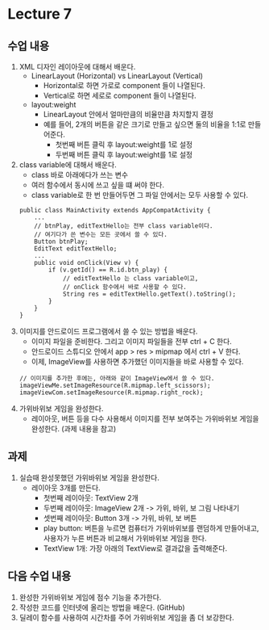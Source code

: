 # Lecture 7

## 수업 내용
1. XML 디자인 레이아웃에 대해서 배운다.
    - LinearLayout (Horizontal) vs LinearLayout (Vertical)
        - Horizontal로 하면 가로로 component 들이 나열된다.
        - Vertical로 하면 세로로 component 들이 나열된다.
    - layout:weight
        - LinearLayout 안에서 얼마만큼의 비율만큼 차지할지 결정
        - 예를 들어, 2개의 버튼을 같은 크기로 만들고 싶으면 둘의 비율을 1:1로 만들어준다.
            - 첫번째 버튼 클릭 후 layout:weight를 1로 설정
            - 두번째 버튼 클릭 후 layout:weight를 1로 설정
1. class variable에 대해서 배운다.
    - class 바로 아래에다가 쓰는 변수  
    - 여러 함수에서 동시에 쓰고 싶을 떄 써야 한다.  
    - class variable로 한 번 만들어두면 그 파일 안에서는 모두 사용할 수 있다.  
   ```
   public class MainActivity extends AppCompatActivity {
       ...
       // btnPlay, editTextHello는 전부 class variable이다.
       // 여기다가 쓴 변수는 모든 곳에서 쓸 수 있다.
       Button btnPlay;
       EditText editTextHello;
       ...
       public void onClick(View v) {
           if (v.getId() == R.id.btn_play) {
               // editTextHello 는 class variable이고,
               // onClick 함수에서 바로 사용할 수 있다.
               String res = editTextHello.getText().toString();
           }
       }
   }
   ``` 
1. 이미지를 안드로이드 프로그램에서 쓸 수 있는 방법을 배운다.
    - 이미지 파일을 준비한다. 그리고 이미지 파일들을 전부 ctrl + C 한다.
    - 안드로이드 스튜디오 안에서 app > res > mipmap 에서 ctrl + V 한다.
    - 이제, ImageView를 사용하면 추가했던 이미지들을 바로 사용할 수 있다.
    ```
    // 이미지를 추가한 후에는, 아래와 같이 ImageView에서 쓸 수 있다.
    imageViewMe.setImageResource(R.mipmap.left_scissors);
    imageViewCom.setImageResource(R.mipmap.right_rock);
    ```
1. 가위바위보 게임을 완성한다.
    - 레이아웃, 버튼 등을 다수 사용해서 이미지를 전부 보여주는 가위바위보 게임을 완성한다. (과제 내용을 참고)

## 과제
1. 실습때 완성못했던 가위바위보 게임을 완성한다.
    - 레이아웃 3개를 만든다.
        - 첫번째 레이아웃: TextView 2개
        - 두번째 레이아웃: ImageView 2개 -> 가위, 바위, 보 그림 나타내기
        - 셋번째 레이아웃: Button 3개 -> 가위, 바위, 보 버튼
        - play button: 버튼을 누르면 컴퓨터가 가위바위보를 랜덤하게 만들어내고, 사용자가 누른 버튼과 비교해서 가위바위보 게임을 한다.
        - TextView 1개: 가장 아래의 TextView로 결과값을 출력해준다.

## 다음 수업 내용
1. 완성한 가위바위보 게임에 점수 기능을 추가한다.
1. 작성한 코드를 인터넷에 올리는 방법을 배운다. (GitHub)
1. 딜레이 함수를 사용하여 시간차를 주어 가위바위보 게임을 좀 더 보강한다.
